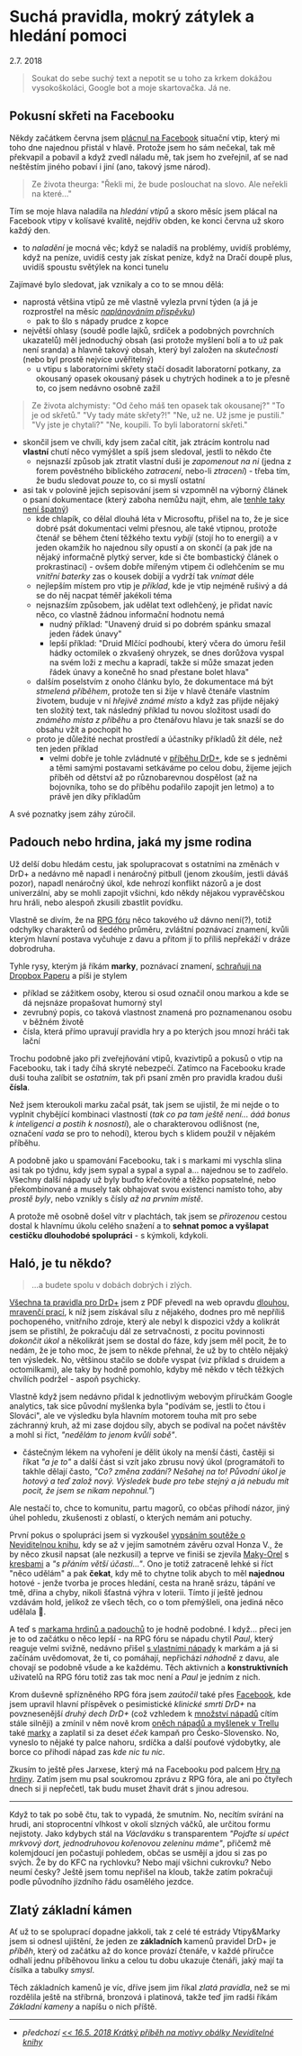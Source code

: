 # Suchá pravidla, mokrý zátylek a hledání pomoci

2.7. 2018

> Soukat do sebe suchý text a nepotit se u toho za krkem dokážou vysokoškoláci, Google bot a moje skartovačka. Já ne.

## Pokusní skřeti na Facebooku
Někdy začátkem června jsem [plácnul na Facebook](https://www.facebook.com/drdplus.info/) situační vtip, který mi toho dne najednou přistál v hlavě.
Protože jsem ho sám nečekal, tak mě překvapil a pobavil a když zvedl náladu mě, tak jsem ho zveřejnil, ať se nad neštěstím jiného pobaví i jiní (ano, takový jsme národ).
> Ze života theurga:
  "Řekli mi, že bude poslouchat na slovo. Ale neřekli na které..."
  
Tím se moje hlava naladila na *hledání vtipů* a skoro měsíc jsem plácal na Facebook vtipy v kolísavé kvalitě, nejdřív obden, ke konci června už skoro každý den.
- to *naladění* je mocná věc; když se naladíš na problémy, uvidíš problémy, když na peníze, uvidíš cesty jak získat peníze, když na Dračí doupě plus, uvidíš spoustu světýlek na konci tunelu 

Zajímavé bylo sledovat, jak vznikaly a co to se mnou dělá:

- naprostá většina vtipů ze mě vlastně vylezla první týden (a já je rozprostřel na měsíc [*naplánováním příspěvku*](https://www.facebook.com/help/389849807718635))
  - pak to šlo s nápady prudce z kopce
- největší ohlasy (soudě podle lajků, srdíček a podobných povrchních ukazatelů) měl jednoduchý obsah (asi protože myšlení bolí a to už pak není sranda) a hlavně takový obsah, který byl založen na *skutečnosti* (nebo byl prostě nejvíce uvěřitelný)
   - u vtipu s laboratorními skřety stačí dosadit laboratorní potkany, za okousaný opasek okousaný pásek u chytrých hodinek a to je přesně to, co jsem nedávno osobně zažil
> Ze života alchymisty:
  "Od čeho máš ten opasek tak okousanej?"
  "To je od skřetů."
  "Vy tady máte skřety?!"
  "Ne, už ne. Už jsme je pustili."
  "Vy jste je chytali?"
  "Ne, koupili. To byli laboratorní skřeti."

- skončil jsem ve chvíli, kdy jsem začal cítit, jak ztrácím kontrolu nad **vlastní** chutí něco vymýšlet a spíš jsem sledoval, jestli to někdo čte
  - nejsnazší způsob jak ztratit vlastní duši je *zapomenout na ni* (jedna z forem pověstného biblického *zatracení*, nebo-li *ztracení*) - třeba tím, že budu sledovat *pouze* to, co si myslí ostatní
- asi tak v polovině jejich sepisování jsem si vzpomněl na výborný článek o psaní dokumentace (který zaboha nemůžu najít, ehm, ale [tenhle taky není špatný](https://medium.com/@episod/writing-great-documentation-44d90367115a))
    - kde chlapík, co dělal dlouhá léta v Microsoftu, přišel na to, že je sice dobré psát dokumentaci velmi přesnou, ale také vtipnou, protože čtenář se během čtení těžkého textu *vybíjí* (stojí ho to energii) a v jeden okamžik ho najednou síly opustí a on skončí (a pak jde na nějaký informačně plytký server, kde si čte bombastický článek o prokrastinaci) - ovšem dobře mířeným vtipem či odlehčením se mu *vnitřní baterky* zas o kousek dobijí a vydrží tak *vnímat* déle
    - nejlepším místem pro vtip je *příklad*, kde je vtip nejméně rušivý a dá se do něj nacpat téměř jakékoli téma
    - nejsnazším způsobem, jak udělat text odlehčený, je přidat navíc něco, co vlastně žádnou informační hodnotu nemá
      - nudný příklad: "Unavený druid si po dobrém spánku smazal jeden řádek únavy"
      - lepší příklad: "Druid Mlčící podhoubí, který včera do úmoru řešil hádky octomilek o zkvašený ohryzek, se dnes dorůžova vyspal na svém loži z mechu a kapradí, takže si může smazat jeden řádek únavy a konečně ho snad přestane bolet hlava"
    - dalším poselstvím z onoho článku bylo, že dokumentace má být *stmelená příběhem*, protože ten si žije v hlavě čtenáře vlastním životem, buduje v ní *hřejivě známé místo* a když zas přijde nějaký ten složitý text, tak následný příklad tu novou složitost usadí do *známého místa z příběhu* a pro čtenářovu hlavu je tak snazší se do obsahu vžít a pochopit ho
     - proto je důležité nechat prostředí a účastníky příkladů žít déle, než ten jeden příklad
       - velmi dobře je tohle zvládnuté v [příběhu DrD+](https://pribeh.drdplus.info), kde se s jedněmi a těmi samými postavami setkáváme po celou dobu, žijeme jejich příběh od dětství až po různobarevnou dospělost (až na bojovníka, toho se do příběhu podařilo zapojit jen letmo) a to právě jen díky příkladům

A své poznatky jsem záhy zúročil.

## Padouch nebo hrdina, jaká my jsme rodina
Už delší dobu hledám cestu, jak spolupracovat s ostatními na změnách v DrD+ a nedávno mě napadl i nenáročný pitbull (jenom zkouším, jestli dáváš pozor), napadl nenáročný úkol, kde nehrozí konflikt názorů a je dost univerzální, aby se mohli zapojit všichni, kdo někdy nějakou vypravěčskou hru hráli, nebo alespoň zkusili zbastlit povídku.

Vlastně se divím, že na [RPG fóru](https://rpgforum.cz/forum/index.php) něco takového už dávno není(?), totiž odchylky charakterů od šedého průměru, zvláštní poznávací znamení, kvůli kterým hlavní postava vyčuhuje z davu a přitom jí to příliš nepřekáží v dráze dobrodruha.

Tyhle rysy, kterým já říkám **marky**, poznávací znamení, [schraňuji na Dropbox Paperu](https://paper.dropbox.com/doc/Marky-hrdinu-i-padouchu--AGnaQE~RAjhaasR4jR3VRwyoAQ-4WNOSwzOGzSDLguzneiHn) a píši je stylem
 
 - příklad se zážitkem osoby, kterou si osud označil onou markou a kde se dá nejsnáze propašovat humorný styl
 - zevrubný popis, co taková vlastnost znamená pro poznamenanou osobu v běžném životě
 - čísla, která přímo upravují pravidla hry a po kterých jsou mnozí hráči tak lační

Trochu podobně jako při zveřejňování vtipů, kvazivtipů a pokusů o vtip na Facebooku, tak i tady číhá skryté nebezpečí. Zatímco na Facebooku krade duši touha zalíbit se *ostatním*, tak při psaní změn pro pravidla kradou duši **čísla**.

Než jsem kteroukoli marku začal psát, tak jsem se ujistil, že mi nejde o to vyplnit chybějící kombinaci vlastností (*tak co pa tam ještě není... ááá bonus k inteligenci a postih k nosnosti*), ale o charakterovou odlišnost (ne, označení *vada* se pro to nehodí), kterou bych s klidem použil v nějakém příběhu.

A podobně jako u spamování Facebooku, tak i s markami mi vyschla slina asi tak po týdnu, kdy jsem sypal a sypal a sypal a... najednou se to zadřelo. Všechny další nápady už byly buďto křečovité a těžko popsatelné, nebo překombinované a musely tak obhajovat svou existenci namísto toho, aby *prostě byly*, nebo vznikly s čísly *až na prvním místě*.

A protože mě osobně došel vítr v plachtách, tak jsem se *přirozenou* cestou dostal k hlavnímu úkolu celého snažení a to **sehnat pomoc a vyšlapat cestičku dlouhodobé spolupráci** - s kýmkoli, kdykoli.

## Haló, je tu někdo?
> ...a budete spolu v dobách dobrých i zlých.

[Všechna ta pravidla pro DrD+](https://www.drdplus.info) jsem z PDF převedl na web opravdu [dlouhou, mravenčí prací](2018-02-09-na_webu_jsou_vsechna_pravidla_a_co_ted.md), k níž jsem získával sílu z nějakého, dodnes pro mě nepříliš pochopeného, vnitřního zdroje, který ale nebyl k dispozici vždy a kolikrát jsem se přistihl, že pokračuju dál ze setrvačnosti, z pocitu povinnosti *dokončit úkol* a několikrát jsem se dostal do fáze, kdy jsem měl pocit, že to nedám, že je toho moc, že jsem to někde přehnal, že už by to chtělo nějaký ten výsledek. No, většinou stačilo se dobře vyspat (viz příklad s druidem a octomilkami), ale taky by hodně pomohlo, kdyby mě někdo v těch těžkých chvílích podržel - aspoň psychicky.

Vlastně když jsem nedávno přidal k jednotlivým webovým příručkám Google analytics, tak sice původní myšlenka byla "podívám se, jestli to čtou i Slováci", ale ve výsledku byla hlavním motorem touha mít pro sebe záchranný kruh, až mi zase dojdou síly, abych se podíval na počet návštěv a mohl si říct, *"nedělám to jenom kvůli sobě"*.

- částečným lékem na vyhoření je dělit úkoly na menší části, častěji si říkat *"a je to"* a další část si vzít jako zbrusu nový úkol (programátoři to takhle dělají často, *"Co? změna zadání? Nešahej na to! Původní úkol je hotový a teď založ nový. Výsledek bude pro tebe stejný a já nebudu mít pocit, že jsem se nikam nepohnul."*)

Ale nestačí to, chce to komunitu, partu magorů, co občas přihodí názor, jiný úhel pohledu, zkušenosti z oblastí, o kterých nemám ani potuchy.  

První pokus o spolupráci jsem si vyzkoušel [vypsáním soutěže o Neviditelnou knihu](./2018-02-16-vyskytla_se_nam_neviditelna_soutez.md), kdy se až v jejím samotném závěru ozval Honza V., že by něco zkusil napsat (ale nezkusil) a teprve ve finiši se zjevila [Maky-Orel](http://makyorel.blog.cz/) s [kresbami](https://www.facebook.com/pg/drdplus.info/photos/?tab=album&album_id=339898449855265) a *"s přáním větší účasti..."*.
Ono je totiž zatraceně lehké si říct "něco udělám" a pak **čekat**, kdy mě to chytne tolik abych to měl **najednou** hotové - jenže tvorba je proces hledání, cesta na hraně srázu, tápání ve tmě, dřina a chyby, nikoli šťastná výhra v loterii.
Tímto jí ještě jednou vzdávám hold, jelikož ze všech těch, co o tom přemýšleli, ona jediná něco udělala 👏.

A teď s [markama hrdinů a padouchů](https://paper.dropbox.com/doc/Marky-hrdinu-i-padouchu--AGnaQE~RAjhaasR4jR3VRwyoAQ-4WNOSwzOGzSDLguzneiHn) to je hodně podobné.
I když... přeci jen je to od začátku o něco lepší - na RPG fóru se nápadu chytil *Paul*, který reaguje velmi svižně, nedávno přišel [s vlastními nápady](https://rpgforum.cz/forum/viewtopic.php?f=238&t=14936#p537519) k markám a já si začínám uvědomovat, že ti, co pomáhají, nepřichází *náhodně* z davu, ale chovají se podobně všude a ke každému. Těch aktivních a **konstruktivních** uživatelů na RPG fóru totiž zas tak moc není a *Paul* je jedním z nich.

Krom duševně spřízněného RPG fóra jsem *zaútočil* také přes [Facebook](https://www.facebook.com/drdplus.info), kde jsem upravil hlavní příspěvek o pesimistické *klinické smrti DrD+* na povznesenější *druhý dech DrD+* (což vzhledem k [množství nápadů](https://trello.com/b/L64FNYj3/drdplusinfo) cítím stále silněji) a zmínil v něm nově krom [oněch nápadů a myšlenek v Trellu](https://trello.com/b/L64FNYj3/drdplusinfo) také [marky](https://paper.dropbox.com/doc/Marky-hrdinu-i-padouchu--AGnaQE~RAjhaasR4jR3VRwyoAQ-4WNOSwzOGzSDLguzneiHn) a zaplatil si za deset *éček* kampaň pro Česko-Slovensko.
No, vyneslo to nějaké ty palce nahoru, srdíčka a další pouťové výdobytky, ale borce co přihodí nápad zas *kde nic tu nic*.

Zkusím to ještě přes Jarxese, který má na Facebooku pod palcem [Hry na hrdiny](https://www.facebook.com/RPG.HnH/). Zatím jsem mu psal soukromou zprávu z RPG fóra, ale ani po čtyřech dnech si ji nepřečetl, tak budu muset žhavit drát s jinou adresou.

---

Když to tak po sobě čtu, tak to vypadá, že smutním. No, necítím svírání na hrudi, ani stoprocentní vlhkost v okolí slzných váčků, ale určitou formu nejistoty. Jako kdybych stál na *Václaváku* s transparentem *"Pojďte si upéct mrkvový dort, jednodruhovou kořenovou zeleninu máme"*, přičemž mě kolemjdoucí jen počastují pohledem, občas se usmějí a jdou si zas po svých. Že by do KFC na rychlovku? Nebo mají všichni cukrovku? Nebo neumí česky?
Ještě jsem tomu nepřišel na kloub, takže zatím pokračuji podle původního jízdního řádu osamělého jezdce.

## Zlatý základní kámen
Ať už to se spoluprací dopadne jakkoli, tak z celé té estrády Vtipy&Marky jsem si odnesl ujištění, že jeden ze **základních** kamenů pravidel DrD+ je *příběh*, který od začátku až do konce provází čtenáře, v každé příručce odhalí jednu příběhovou linku a celou tu dobu ukazuje čtenáři, jaký mají ta čísílka a tabulky *smysl*.

Těch základních kamenů je víc, dříve jsem jim říkal *zlatá pravidla*, než se mi rozdělila ještě na stříbrná, bronzová i platinová, takže teď jim radši říkám *Základní kameny* a napíšu o nich příště.

---

- *předchozí [<< 16.5. 2018 Krátký příběh na motivy obálky Neviditelné knihy](2018-05-16-kratky_pribeh_na_motivy_obalky_neviditelne_knihy.md)*
